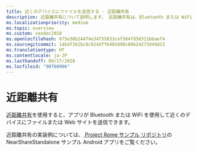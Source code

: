 ```yaml
---
title: 近くのデバイスにファイルを送信する - 近距離共有
description: 近距離共有について説明します。 近距離共有は、Bluetooth または WiFi を使用して近くのデバイスにファイルまたは Web サイトを送信するために使用されます。
ms.localizationpriority: medium
ms.topic: overview
ms.custom: seodec2018
ms.openlocfilehash: 675e30b24474e34755833cef564fd56311bbaef4
ms.sourcegitcommit: 14b4f362bc0c924dff6493490c80624273d49d23
ms.translationtype: HT
ms.contentlocale: ja-JP
ms.lasthandoff: 09/17/2020
ms.locfileid: "90760906"
---
```

# <a name="nearby-sharing"></a>近距離共有

[近距離共有](https://blogs.windows.com/windowsexperience/2018/06/18/windows-10-tip-how-to-start-using-nearby-sharing-with-the-windows-10-april-2018-update/#SpPj2lqAq22UdMVS.97)を使用すると、アプリが Bluetooth または WiFi を使用して近くのデバイスにファイルまたは Web サイトを送信できます。

近距離共有の実装例については、[ Project Rome サンプル リポジトリ](https://github.com/Microsoft/project-rome)の NearShareStandalone サンプル Android アプリをご覧ください。